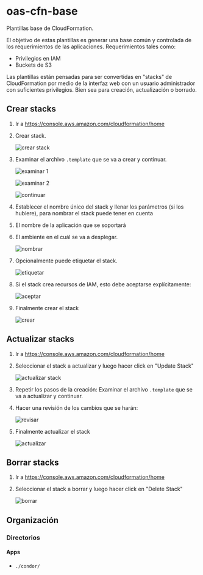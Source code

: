 # oas-cfn-base

Plantillas base de CloudFormation.

El objetivo de estas plantillas es generar una base común y controlada de los requerimientos de las aplicaciones. Requerimientos tales como:

 - Privilegios en IAM
 - Buckets de S3

Las plantillas están pensadas para ser convertidas en "stacks" de CloudFormation por medio de la interfaz web con un usuario administrador con suficientes privilegios. Bien sea para creación, actualización o borrado.

Crear stacks
------------

1. Ir a https://console.aws.amazon.com/cloudformation/home
1. Crear stack.

   ![crear stack](http://i.imgur.com/eTCcjuc.png)

1. Examinar el archivo `.template` que se va a crear y continuar.

   ![examinar 1](http://i.imgur.com/LGaEYxK.png)

   ![examinar 2](http://i.imgur.com/vWi4YsX.png)

   ![continuar](http://i.imgur.com/aSg1z0P.png)

1. Establecer el nombre único del stack y llenar los parámetros (si los hubiere), para nombrar el stack puede tener en cuenta

  1. El nombre de la aplicación que se soportará
  1. El ambiente en el cuál se va a desplegar.

     ![nombrar](http://i.imgur.com/WoE6e2o.png)

1. Opcionalmente puede etiquetar el stack.

   ![etiquetar](http://i.imgur.com/gVPFW0a.png)

1. Si el stack crea recursos de IAM, esto debe aceptarse explícitamente:

   ![aceptar](http://i.imgur.com/b02WcTu.png)

1. Finalmente crear el stack

   ![crear](http://i.imgur.com/rLNZ6dI.png)

Actualizar stacks
-----------------

1. Ir a https://console.aws.amazon.com/cloudformation/home
1. Seleccionar el stack a actualizar y luego hacer click en "Update Stack"

   ![actualizar stack](http://i.imgur.com/hAgARQr.png)

1. Repetir los pasos de la creación: Examinar el archivo `.template` que se va a actualizar y continuar.
1. Hacer una revisión de los cambios que se harán:

   ![revisar](http://i.imgur.com/Y0T7u4w.png)

1. Finalmente actualizar el stack

   ![actualizar](http://i.imgur.com/QNRvCUF.png)

Borrar stacks
-------------

1. Ir a https://console.aws.amazon.com/cloudformation/home
1. Seleccionar el stack a borrar y luego hacer click en "Delete Stack"

   ![borrar](http://i.imgur.com/Z2IgG5Y.png)

Organización
------------

### Directorios

#### Apps

 - `./condor/`
